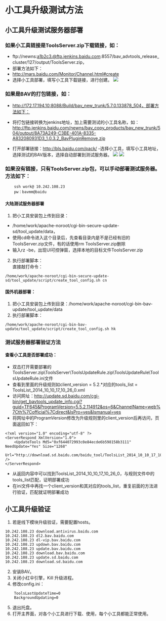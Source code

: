 # 小工具升级测试方法

## 小工具升级测试服务器部署


### 如果小工具链接是ToolsServer.zip下载链接，如：
- ftp://newns:a1b2c3.@ftp.jenkins.baidu.com:8557/bav_advtools_release_cluster/127/output/ToolsServer.zip，
- 部署方法如下：
- http://mars.baidu.com/Monitor/Channel.html#create
- 选择小工具部署，填写小工具下载链接，进行创建。
![](http://7xif3g.com1.z0.glb.clouddn.com/小工具部署.png)


### 如果是BAV的打包链接，如：
- http://172.17.194.10:8088/Build/bav_new_trunk/5.7.0.133878_504，部署方法如下：
- 将打包链接转换为jenkins地址，加上需要测试的小工具名称，如：
http://ftp.jenkins.baidu.com/newns/bav_copy_products/bav_new_trunk/504/output/8A73A249-C3BE-401A-8335-A832080931D3_1.0.3.2_BavPluginRemove.zip

- 打开部署链接：http://bls.baidu.com/pack/
-选择小工具，填写小工具地址，选择测试的BAV版本，选择自动部署到测试服务器。
![](http://7xif3g.com1.z0.glb.clouddn.com/BAV打包工具.png)
![](http://7xif3g.com1.z0.glb.clouddn.com/自动部署到测试服务器.png)

### 如果没有链接，只有ToolsServer.zip包，可以手动部署测试服务器。方法如下：
```
	ssh work@ 10.242.108.23	
	pw：bavmm@baidu
```

#### 大陆测试服务器部署
1.	把小工具安装包上传到目录：  

  - /home/work/apache-noroot/cgi-bin-secure-update-sd/tool_update/data，
  - 使用cd命令进入这个目录后，先查看目录内是不是已经有旧的ToolsServer.zip文件，有的话使用rm ToolsServer.zip删除
  - 输入rz -be，出现UI可控弹窗，选择本地的目标文件ToolsServer.zip

2.	执行部署脚本：  
直接敲打命令：
```
/home/work/apache-noroot/cgi-bin-secure-update-sd/tool_update/script/create_tool_config.sh cn 
```

#### 国外机器部署：
1.	把小工具安装包上传到目录：/home/work/apache-noroot/cgi-bin-bav-update/tool_update/data
2.	执行部署脚本：
```
/home/work/apache-noroot/cgi-bin-bav-update/tool_update/script/create_tool_config.sh hk
```

### 测试服务器部署验证方法

#### 查看小工具是否部署成功：
- 双击打开需要部署的ToolsServer.zip\ToolsServer\ToolsUpdateRule.zip\ToolsUpdateRule\ToolsUpdateRule.ini文件
- 查看到里面的升级规则如client\_version = 5.2.*对应的tools\_list = ToolsList\_2014_10_10_17_10_26_0.xml
- 访问网址：http://update.sd.baidu.com/cgi-bin/get_bavtools_update_info.cgi?guid=TF645&ProgramVersion=5.5.2.114912&os=6&ChannelName=web%7Cth%7Cofficial%7Cdirect&IsPro=yes&Ismanual=yes
- 将网址中的ProgramVersion修改为升级规则里的client_version后再访问，页面返回如下：

```
<?xml version="1.0" encoding="utf-8" ?> 
<ServerRespond XmlVersion="1.0">
    <UpdateTools Md5="0xf644072993c0e84ecde6b598158b3111" NeedUpdate="Yes" Size="1268" 
    Url="http://download.sd.baidu.com/baidu_tool/ToolsList_2014_10_10_17_10_26_0_******.xml" /> 
</ServerRespond>
```

- 从返回内容中可以找到ToolsList_2014_10_10_17_10_26_0，与规则文件中的tools_list匹配，证明部署成功
- 在ini文件中再找一个client_version和其对应的tools_list，重复前面的方法进行验证，匹配就证明部署成功



## 小工具升级验证

1.	若是线下模块升级验证，需要配置hosts。
```
10.242.108.23 download.antivirus.baidu.com
10.242.108.23 dl2.bav.baidu.com
10.242.108.23 dl-vip.bav.baidu.com
10.242.108.23 updown.bav.baidu.com
10.242.108.23 update.bav.baidu.com
10.242.108.23 download.bav.baidu.com
10.242.108.23 update.sd.baidu.com
10.242.108.23 download.sd.baidu.com
```
2.	安装BAV。
3. 关闭小红伞引擎，Kill 升级进程。
4. 修改config.ini：
```
	ToolsLastUpdateTime=0
	BackgroundUpdating=0
```
5.	退出托盘。
6.	打开主界面，对各个小工具进行下载、使用，每个小工具都能正常使用。



